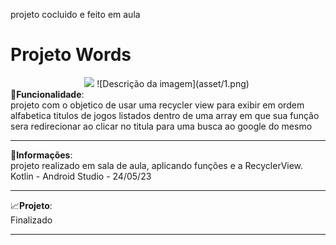 

 
projeto cocluido e feito em aula
# Projeto Words
<div align="center">
<img src="https://github.com/Gustavoleiter/Words/asset/1.png" width="300px" heigth="500px">
 ![Descrição da imagem](asset/1.png)
<img srt="asset/1.png">
</div>
🔧<b>Funcionalidade</b>:<br>projeto com o objetico de usar uma recycler view para exibir em ordem alfabetica titulos de jogos listados dentro de uma array 
em que sua função sera redirecionar ao clicar no titula para uma busca ao google do mesmo 
<hr>
📰<b>Informações</b>: <br> projeto realizado em sala de aula, aplicando funções e a RecyclerView. Kotlin - Android Studio - 24/05/23

<hr>
📈<b>Projeto</b>: <br> Finalizado
<hr>
